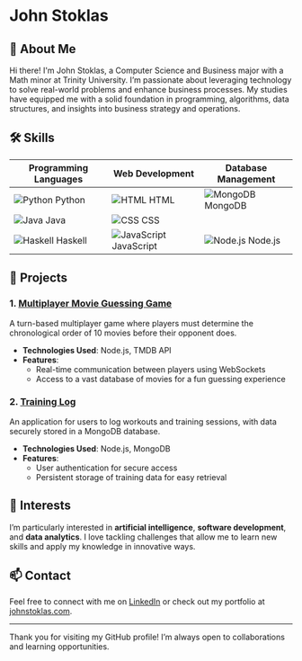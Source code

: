# John Stoklas

## 👋 About Me
Hi there! I'm John Stoklas, a Computer Science and Business major with a Math minor at Trinity University. I’m passionate about leveraging technology to solve real-world problems and enhance business processes. My studies have equipped me with a solid foundation in programming, algorithms, data structures, and insights into business strategy and operations.

## 🛠️ Skills
| Programming Languages | Web Development | Database Management |
|-----------------------|------------------|---------------------|
| ![Python](https://img.icons8.com/color/24/000000/python.png) Python | ![HTML](https://img.icons8.com/color/24/000000/html-5.png) HTML | ![MongoDB](https://img.icons8.com/color/24/000000/mongodb.png) MongoDB |
| ![Java](https://img.icons8.com/color/24/000000/java-coffee-cup-logo.png) Java | ![CSS](https://img.icons8.com/color/24/000000/css3.png) CSS |  |
| ![Haskell](https://img.icons8.com/color/24/000000/haskell.png) Haskell | ![JavaScript](https://img.icons8.com/color/24/000000/javascript.png) JavaScript | ![Node.js](https://img.icons8.com/color/24/000000/nodejs.png) Node.js |

## 🚀 Projects
### 1. [Multiplayer Movie Guessing Game](#)
A turn-based multiplayer game where players must determine the chronological order of 10 movies before their opponent does. 
- **Technologies Used**: Node.js, TMDB API
- **Features**:
  - Real-time communication between players using WebSockets
  - Access to a vast database of movies for a fun guessing experience

### 2. [Training Log](#)
An application for users to log workouts and training sessions, with data securely stored in a MongoDB database. 
- **Technologies Used**: Node.js, MongoDB
- **Features**:
  - User authentication for secure access
  - Persistent storage of training data for easy retrieval

## 🌟 Interests
I’m particularly interested in **artificial intelligence**, **software development**, and **data analytics**. I love tackling challenges that allow me to learn new skills and apply my knowledge in innovative ways.

## 📫 Contact
Feel free to connect with me on [LinkedIn](https://www.linkedin.com/in/john-stoklas) or check out my portfolio at [johnstoklas.com](https://www.johnstoklas.com).

---

Thank you for visiting my GitHub profile! I’m always open to collaborations and learning opportunities.
